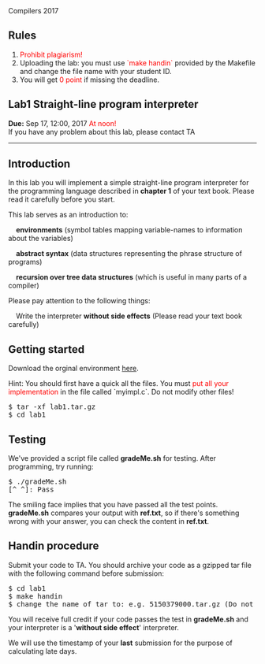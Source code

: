 <!DOCTYPE html PUBLIC "-//W3C//DTD XHTML 1.0 Transitional//EN" "http://www.w3.org/TR/xhtml1/DTD/xhtml1-transitional.dtd">
<html>
<head>
</head>

<body onload="on_resize()" onclick="on_resize()">
<div id="header">
<span class="MainTitle">Compilers</span>
<span class="SubTitle">2017</span>
</div>


<div id="content">

<h2>Rules</h2>
	<ol>
	 <li><font color="red">Prohibit plagiarism!</font></li>
	 <li>Uploading the lab: you must use <font color="red">`make handin`</font> provided by the Makefile and change the file name with your student ID.</li>
	 <li>You will get <font color="red">0 point</font> if missing the deadline.</li>
	</ol>


<h2>Lab1 Straight-line program interpreter</h2>
	<p>
	<b>Due:</b> Sep 17, 12:00, 2017 <font color="red">At noon!</font></br> 
	If you have any problem about this lab, please contact TA
	</p>
<hr>


<h2>Introduction</h2>
<p>
In this lab you will implement a simple straight-line program interpreter for the programming language described in <b>chapter 1</b> of your text book. Please read it carefully before you start.
</p>
<p>
This lab serves as an introduction to:
</p>
<p>
	&nbsp&nbsp&nbsp&nbsp<b>environments</b> (symbol tables mapping variable-names to information about the variables)
</p>
<p>
	&nbsp&nbsp&nbsp&nbsp<b>abstract syntax</b> (data structures representing the phrase structure of programs)
<p>
<p>
	&nbsp&nbsp&nbsp&nbsp<b>recursion over tree data structures</b> (which is useful in many parts of a compiler)
</p>

<p> Please pay attention to the following things: </p>
	<p>&nbsp&nbsp&nbsp&nbspWrite the interpreter <b>without side effects</b> (Please read your text book carefully)</p>



<h2>Getting started</h2>
<p>
Download the orginal environment <a href="https://ipads.se.sjtu.edu.cn/courses/compilers/handout-2017/lab1.tar.gz">here</a>.
</p>
<p>
Hint: You should first have a quick all the files. You must <font color="red">put all your implementation</font> in the file called `myimpl.c`. Do not modify other files!
<pre>
$ tar -xf lab1.tar.gz
$ cd lab1
</pre>

</p>

<h2>Testing</h2>
<p>
We've provided a script file called <b>gradeMe.sh</b> for testing. After programming, try running:
<pre>
$ ./gradeMe.sh
[^_^]: Pass
</pre> 
The smiling face implies that you have passed all the test points. <b>gradeMe.sh</b> compares your output with <b>ref.txt</b>, so if there's something wrong with your answer, you can check the content in <b>ref.txt</b>.
</p>

<h2>Handin procedure</h2>
<p>
Submit your code to TA. You should archive your code as a gzipped tar file with the following command before submission:
<pre>
$ cd lab1
$ make handin 
$ change the name of tar to: e.g. 5150379000.tar.gz (Do not add other characters!)
</pre>
You will receive full credit if your code passes the test in <b>gradeMe.sh</b> and your interpreter is a '<b>without side effect</b>' interpreter. 
<p></p>
We will use the timestamp of your <b>last</b> submission for the purpose of calculating late days.

</p>
</div>
</body>
</html>
